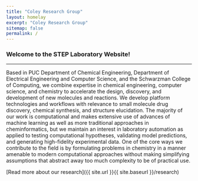 ```yaml
---
title: "Coley Research Group"
layout: homelay
excerpt: "Coley Research Group"
sitemap: false
permalink: /
---
```


### Welcome to the STEP Laboratory Website!
---
Based in PUC Department of Chemical Engineering, Department of Electrical Engineering and Computer Science, and the Schwarzman College of Computing, we combine expertise in chemical engineering, computer science, and chemistry to accelerate the design, discovery, and development of new molecules and reactions. We develop platform technologies and workflows with relevance to small molecule drug discovery, chemical synthesis, and structure elucidation. The majority of our work is computational and makes extensive use of advances of machine learning as well as more traditional approaches in cheminformatics, but we maintain an interest in laboratory automation as applied to testing computational hypotheses, validating model predictions, and generating high-fidelity experimental data. One of the core ways we contribute to the field is by formulating problems in chemistry in a manner amenable to modern computational approaches without making simplifying assumptions that abstract away too much complexity to be of practical use.

[Read more about our research]({{ site.url }}{{ site.baseurl }}/research)